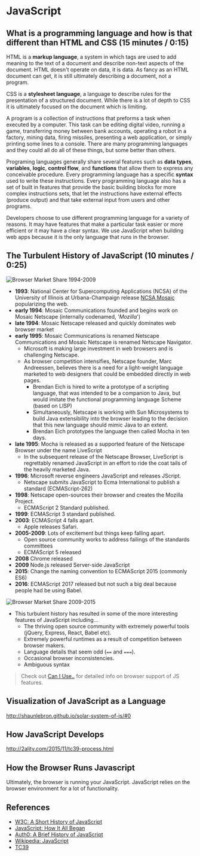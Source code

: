 # JavaScript

## What is a programming language and how is that different than HTML and CSS (15 minutes / 0:15)

HTML is a **markup language**, a system in which tags are used to add meaning to the text of a document and describe non-text aspects of the document.
HTML doesn't operate on data, it is data.
As fancy as an HTML document can get, it is still ultimately describing a document, not a program.

CSS is a **stylesheet language**, a language to describe rules for the presentation of a structured document.
While there is a lot of depth to CSS it is ultimately focused on the document which is limiting.

A program is a collection of instructions that preforms a task when executed by a computer.
This task can be editing digital video, running a game, transferring money between bank accounts, operating a robot in a factory, mining data, firing missiles, presenting a web application, or simply printing some lines to a console.
There are many programming languages and they could all do all of these things, but some better than others.

Programing languages generally share several features such as **data types**, **variables**, **logic**, **control flow**, and **functions** that allow them to express any conceivable procedure.
Every programming language has a specific **syntax** used to write these instructions.
Every programming language also has a set of built in features that provide the basic building blocks for more complex instructions sets, that let the instructions have external effects (produce output) and that take external input from users and other programs.

Developers choose to use different programming language for a variety of reasons.
It may have features that make a particular task easier or more efficient or it may have a clear syntax.
We use JavaScript when building web apps because it is the only language that runs in the browser.

## The Turbulent History of JavaScript (10 minutes / 0:25)

![Browser Market Share 1994-2009](https://upload.wikimedia.org/wikipedia/commons/5/55/Layout_engine_usage_share-2009-01-07.svg)
- **1993**: National Center for Supercomputing Applications (NCSA) of the University of Illinois at Urbana-Champaign release [NCSA Mosaic](https://en.wikipedia.org/wiki/Mosaic_(web_browser)) popularizing the web.
- **early 1994**: Mosaic Communications founded and begins work on Mosaic Netscape (internally codenamed, '*Mozilla*')
- **late 1994**: Mosaic Netscape released and quickly dominates web browser market
- **early 1995**: Mosaic Communications is renamed Netscape Communications and Mosaic Netscape is renamed Netscape Navigator.
  - Microsoft is making large investment in web browsers and is challenging Netscape.
  - As browser competition intensifies, Netscape founder, Marc Andreessen, believes there is a need for a light-weight language marketed to web designers that could be embedded directly in web pages.
    - Brendan Eich is hired to write a prototype of a scripting language, that was intended to be a companion to Java, but would imitate the functional programming language Scheme (based on LISP)
    - Simultaneously, Netscape is working with Sun Microsystems to build Java extensibility into the browser leading to the decision that this new language should mimic Java to an extent.
    - Brendan Eich prototypes the language then called Mocha in ten days.
- **late 1995**: Mocha is released as a supported feature of the Netscape Browser under the name LiveScript
  - In the subsequent release of the Netscape Browser, LiveScript is regrettably renamed JavaScript in an effort to ride the coat tails of the heavily marketed Java.
- **1996**: Microsoft reverse engineers JavaScript and releases JScript.
  - Netscape submits JavaScript to Ecma International to publish a standard (ECMAScript-262)
- **1998**: Netscape open-sources their browser and creates the Mozilla Project.
  - ECMAScript 2 Standard published.
- **1999**: ECMAScript 3 standard published.
- **2003**: ECMAScript 4 falls apart.
  - Apple releases Safari.
- **2005-2009**: Lots of excitement but things keep falling apart.
  - Open source community works to address failings of the standards committees
  - ECMAScript 5 released
- **2008** Chrome released
- **2009** Node.js released Server-side JavaScript
- **2015**: Change the naming convention to ECMAScript 2015 (commonly ES6)
- **2016**: ECMAScript 2017 released but not such a big deal because people had be using Babel.

![Browser Market Share 2009-2015](https://upload.wikimedia.org/wikipedia/commons/8/86/Usage_share_of_web_browsers_%28Source_StatCounter%29.svg)

- This turbulent history has resulted in some of the more interesting features of JavaScript including...
  - The thriving open source community with extremely powerful tools (jQuery, Express, React, Babel etc).
  - Extremely powerful runtimes as a result of competition between browser makers.
  - Language details that seem odd (`==` and `===`).
  - Occasional browser inconsistencies.
  - Ambiguous syntax

> Check out [Can I Use..](https://caniuse.com/) for detailed info on browser support of JS features.

## Visualization of JavaScript as a Language
http://shaunlebron.github.io/solar-system-of-js/#0

## How JavaScript Develops

http://2ality.com/2015/11/tc39-process.html

## How the Browser Runs Javascript

Ultimately, the browser is running your JavaScript. JavaScript relies on the browser environment for a lot of functionality.

## References

- [W3C: A Short History of JavaScript](https://www.w3.org/community/webed/wiki/A_Short_History_of_JavaScript)
- [JavaScript: How It All Began](http://2ality.com/2011/03/javascript-how-it-all-began.html)
- [Auth0: A Brief History of JavaScript](https://auth0.com/blog/a-brief-history-of-javascript/)
- [Wikipedia: JavaScript](https://en.wikipedia.org/wiki/JavaScript)
- [TC39](http://2ality.com/2015/11/tc39-process.html)
